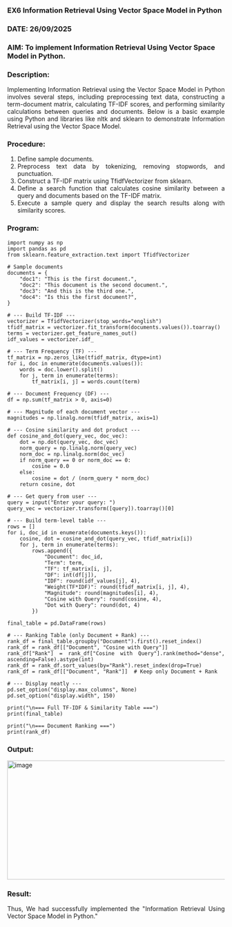 ### EX6 Information Retrieval Using Vector Space Model in Python
### DATE: 26/09/2025
### AIM: To implement Information Retrieval Using Vector Space Model in Python.
### Description: 
<div align = "justify">
Implementing Information Retrieval using the Vector Space Model in Python involves several steps, including preprocessing text data, constructing a term-document matrix, 
calculating TF-IDF scores, and performing similarity calculations between queries and documents. Below is a basic example using Python and libraries like nltk and 
sklearn to demonstrate Information Retrieval using the Vector Space Model.

### Procedure:
1. Define sample documents.
2. Preprocess text data by tokenizing, removing stopwords, and punctuation.
3. Construct a TF-IDF matrix using TfidfVectorizer from sklearn.
4. Define a search function that calculates cosine similarity between a query and documents based on the TF-IDF matrix.
5. Execute a sample query and display the search results along with similarity scores.

### Program:
```
import numpy as np
import pandas as pd
from sklearn.feature_extraction.text import TfidfVectorizer

# Sample documents
documents = {
    "doc1": "This is the first document.",
    "doc2": "This document is the second document.",
    "doc3": "And this is the third one.",
    "doc4": "Is this the first document?",
}

# --- Build TF-IDF ---
vectorizer = TfidfVectorizer(stop_words="english")
tfidf_matrix = vectorizer.fit_transform(documents.values()).toarray()
terms = vectorizer.get_feature_names_out()
idf_values = vectorizer.idf_

# --- Term Frequency (TF) ---
tf_matrix = np.zeros_like(tfidf_matrix, dtype=int)
for i, doc in enumerate(documents.values()):
    words = doc.lower().split()
    for j, term in enumerate(terms):
        tf_matrix[i, j] = words.count(term)

# --- Document Frequency (DF) ---
df = np.sum(tf_matrix > 0, axis=0)

# --- Magnitude of each document vector ---
magnitudes = np.linalg.norm(tfidf_matrix, axis=1)

# --- Cosine similarity and dot product ---
def cosine_and_dot(query_vec, doc_vec):
    dot = np.dot(query_vec, doc_vec)
    norm_query = np.linalg.norm(query_vec)
    norm_doc = np.linalg.norm(doc_vec)
    if norm_query == 0 or norm_doc == 0:
        cosine = 0.0
    else:
        cosine = dot / (norm_query * norm_doc)
    return cosine, dot

# --- Get query from user ---
query = input("Enter your query: ")
query_vec = vectorizer.transform([query]).toarray()[0]

# --- Build term-level table ---
rows = []
for i, doc_id in enumerate(documents.keys()):
    cosine, dot = cosine_and_dot(query_vec, tfidf_matrix[i])
    for j, term in enumerate(terms):
        rows.append({
            "Document": doc_id,
            "Term": term,
            "TF": tf_matrix[i, j],
            "DF": int(df[j]),
            "IDF": round(idf_values[j], 4),
            "Weight(TF*IDF)": round(tfidf_matrix[i, j], 4),
            "Magnitude": round(magnitudes[i], 4),
            "Cosine with Query": round(cosine, 4),
            "Dot with Query": round(dot, 4)
        })

final_table = pd.DataFrame(rows)

# --- Ranking Table (only Document + Rank) ---
rank_df = final_table.groupby("Document").first().reset_index()
rank_df = rank_df[["Document", "Cosine with Query"]]
rank_df["Rank"] = rank_df["Cosine with Query"].rank(method="dense", ascending=False).astype(int)
rank_df = rank_df.sort_values(by="Rank").reset_index(drop=True)
rank_df = rank_df[["Document", "Rank"]]  # Keep only Document + Rank

# --- Display neatly ---
pd.set_option("display.max_columns", None)
pd.set_option("display.width", 150)

print("\n=== Full TF-IDF & Similarity Table ===")
print(final_table)

print("\n=== Document Ranking ===")
print(rank_df)

```
### Output:

<img width="975" height="276" alt="image" src="https://github.com/user-attachments/assets/2e70cc26-71be-496f-8417-2392b8cb4851" />


### Result:

Thus, We had successfully implemented the "Information Retrieval Using Vector Space Model in Python."
